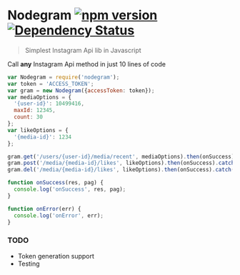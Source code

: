 # Nodegram [![npm version](https://badge.fury.io/js/nodegram.svg)](https://badge.fury.io/js/nodegram) [![Dependency Status](https://david-dm.org/zzarcon/nodegram.svg)](https://david-dm.org/zzarcon/nodegram)

> Simplest Instagram Api lib in Javascript

Call **any** Instagram Api method in just 10 lines of code

```javascript
var Nodegram = require('nodegram');
var token = 'ACCESS_TOKEN';
var gram = new Nodegram({accessToken: token});
var mediaOptions = {
  '{user-id}': 10499416,
  maxId: 12345,
  count: 30
};
var likeOptions = {
  '{media-id}': 1234
};

gram.get('/users/{user-id}/media/recent', mediaOptions).then(onSuccess).catch(onError);
gram.post('/media/{media-id}/likes', likeOptions).then(onSuccess).catch(onError);
gram.del('/media/{media-id}/likes', likeOptions).then(onSuccess).catch(onError);

function onSuccess(res, pag) {
  console.log('onSuccess', res, pag);
}

function onError(err) {
  console.log('onError', err);
}

```

### TODO

* Token generation support
* Testing